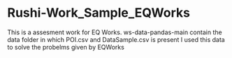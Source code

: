 # Rushi-Work_Sample_EQWorks
This is a assesment work for EQ Works.
ws-data-pandas-main contain the data folder in which POI.csv and DataSample.csv is present
I used this data to solve the probelms given by EQWorks
